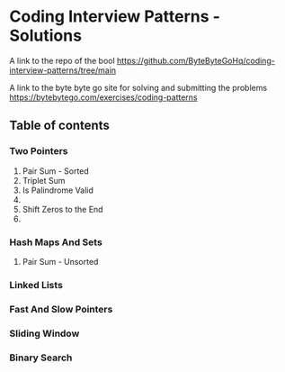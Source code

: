 <h1>Coding Interview Patterns - Solutions</h1>


A link to the repo of the bool https://github.com/ByteByteGoHq/coding-interview-patterns/tree/main


A link to the byte byte go site for solving and submitting the problems https://bytebytego.com/exercises/coding-patterns

<h2>Table of contents</h2>
<h3>Two Pointers</h3>
  <ol>
    <li>Pair Sum - Sorted</li>
    <li>Triplet Sum</li>
    <li>Is Palindrome Valid</li>
    <li></li>
    <li>Shift Zeros to the End</li>
    <li></li>
  </ol>
<h3>Hash Maps And Sets</h3>
  <ol>
    <li>Pair Sum - Unsorted</li>
  </ol>
<h3>Linked Lists</h3>
<h3>Fast And Slow Pointers</h3>
<h3>Sliding Window</h3>
<h3>Binary Search</h3>
